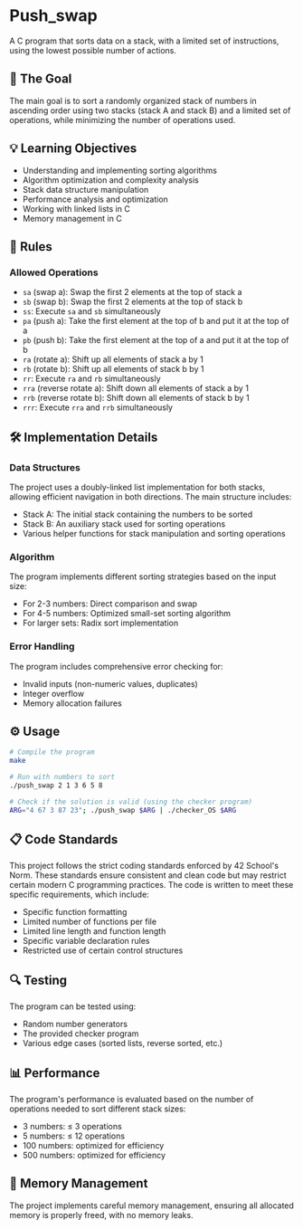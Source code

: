 # Push_swap

A C program that sorts data on a stack, with a limited set of instructions, using the lowest possible number of actions.

## 🎯 The Goal

The main goal is to sort a randomly organized stack of numbers in ascending order using two stacks (stack A and stack B) and a limited set of operations, while minimizing the number of operations used.

## 💡 Learning Objectives

- Understanding and implementing sorting algorithms
- Algorithm optimization and complexity analysis
- Stack data structure manipulation
- Performance analysis and optimization
- Working with linked lists in C
- Memory management in C

## 📝 Rules

### Allowed Operations

- `sa` (swap a): Swap the first 2 elements at the top of stack a
- `sb` (swap b): Swap the first 2 elements at the top of stack b
- `ss`: Execute `sa` and `sb` simultaneously
- `pa` (push a): Take the first element at the top of b and put it at the top of a
- `pb` (push b): Take the first element at the top of a and put it at the top of b
- `ra` (rotate a): Shift up all elements of stack a by 1
- `rb` (rotate b): Shift up all elements of stack b by 1
- `rr`: Execute `ra` and `rb` simultaneously
- `rra` (reverse rotate a): Shift down all elements of stack a by 1
- `rrb` (reverse rotate b): Shift down all elements of stack b by 1
- `rrr`: Execute `rra` and `rrb` simultaneously

## 🛠️ Implementation Details

### Data Structures

The project uses a doubly-linked list implementation for both stacks, allowing efficient navigation in both directions. The main structure includes:

- Stack A: The initial stack containing the numbers to be sorted
- Stack B: An auxiliary stack used for sorting operations
- Various helper functions for stack manipulation and sorting operations

### Algorithm

The program implements different sorting strategies based on the input size:
- For 2-3 numbers: Direct comparison and swap
- For 4-5 numbers: Optimized small-set sorting algorithm
- For larger sets: Radix sort implementation

### Error Handling

The program includes comprehensive error checking for:
- Invalid inputs (non-numeric values, duplicates)
- Integer overflow
- Memory allocation failures

## ⚙️ Usage

```bash
# Compile the program
make

# Run with numbers to sort
./push_swap 2 1 3 6 5 8

# Check if the solution is valid (using the checker program)
ARG="4 67 3 87 23"; ./push_swap $ARG | ./checker_OS $ARG
```

## 📋 Code Standards

This project follows the strict coding standards enforced by 42 School's Norm. These standards ensure consistent and clean code but may restrict certain modern C programming practices. The code is written to meet these specific requirements, which include:

- Specific function formatting
- Limited number of functions per file
- Limited line length and function length
- Specific variable declaration rules
- Restricted use of certain control structures

## 🔍 Testing

The program can be tested using:
- Random number generators
- The provided checker program
- Various edge cases (sorted lists, reverse sorted, etc.)

## 📊 Performance

The program's performance is evaluated based on the number of operations needed to sort different stack sizes:
- 3 numbers: ≤ 3 operations
- 5 numbers: ≤ 12 operations
- 100 numbers: optimized for efficiency
- 500 numbers: optimized for efficiency

## 🧹 Memory Management

The project implements careful memory management, ensuring all allocated memory is properly freed, with no memory leaks.
